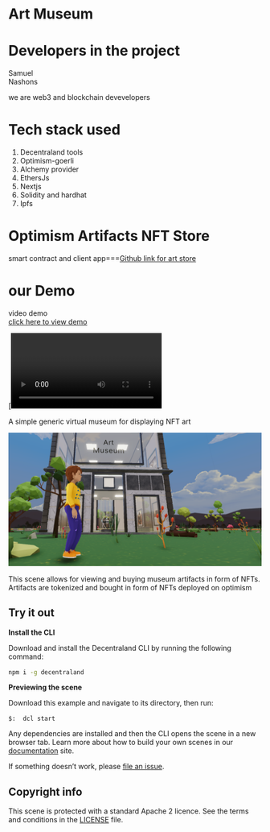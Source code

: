 <!-- @format -->

# Art Museum

# Developers in the project<br/>

Samuel<br/>
Nashons<br/>

we are web3 and blockchain devevelopers

# Tech stack used

<ol>
 <li>Decentraland tools</li>
 <li>Optimism-goerli</li>
 <li>Alchemy provider</li>
 <li>EthersJs</li>
 <li>Nextjs</li>
 <li>Solidity and hardhat</li>
 <li>Ipfs</li>
</ol>

# Optimism Artifacts NFT Store

smart contract and client app===[Github link for art store](https://github.com/4SAMU/Museum)

# our Demo<br/>

video demo <br/>
[click here to view demo](https://www.loom.com/share/88427abe873a4952b27c50d3c67182bc)

[![](screenshot/decentraland.mp4)

A simple generic virtual museum for displaying NFT art

![](screenshot/jo.png)

This scene allows for viewing and buying museum artifacts in form of NFTs.
Artifacts are tokenized and bought in form of NFTs deployed on optimism

## Try it out

**Install the CLI**

Download and install the Decentraland CLI by running the following command:

```bash
npm i -g decentraland
```

**Previewing the scene**

Download this example and navigate to its directory, then run:

```
$:  dcl start
```

Any dependencies are installed and then the CLI opens the scene in a new browser tab.
Learn more about how to build your own scenes in our [documentation](https://docs.decentraland.org/) site.

If something doesn’t work, please [file an issue](https://github.com/decentraland-scenes/Awesome-Repository/issues/new).

## Copyright info

This scene is protected with a standard Apache 2 licence. See the terms and conditions in the [LICENSE](/LICENSE) file.
